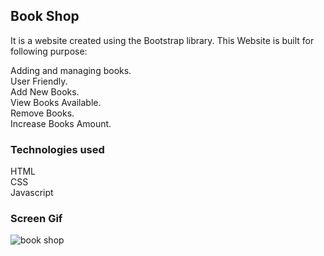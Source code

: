 
<h2>Book Shop</h2>

It is a website created using the Bootstrap library.
This Website is built for following purpose: <br>

Adding and managing books. <br>
User Friendly. <br> 
Add New Books. <br>
View Books Available. <br>
Remove Books. <br>
Increase Books Amount. <br>


<h3>Technologies used</h3>

HTML <br>
CSS <br>
Javascript <br>


<h3>Screen Gif</h3>

![book shop](https://github.com/begpan/bookShop/assets/145170180/9cff154e-29cf-4043-b7f8-d90574146e8f)
